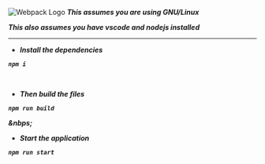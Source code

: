 ![Webpack Logo](https://github.com/aguin467/webPack/blob/master/webpack.svg)
<b><i>This assumes you are using GNU/Linux
  
<b><i>This also assumes you have vscode and nodejs installed 
  
------------------------------------------------------------------------------------------------------------------------------------------

- Install the dependencies 
```
npm i
```
<p>&nbsp;</p>

- Then build the files
```
npm run build
```

<p>&nbps;</p>

- Start the application
```
npm run start
```

